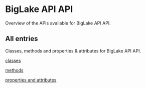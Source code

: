 [
This is a templated file. Adding content to this file may result in it being
reverted. Instead, if you want to place additional content, create an
"overview_content.md" file in `docs/` directory. The Sphinx tool will
pick up on the content and merge the content.
]: #

# BigLake API API

Overview of the APIs available for BigLake API API.

## All entries

Classes, methods and properties & attributes for
BigLake API API.

[classes](https://cloud.google.com/python/docs/reference/google-cloud-biglake/latest/summary_class.html)

[methods](https://cloud.google.com/python/docs/reference/google-cloud-biglake/latest/summary_method.html)

[properties and
attributes](https://cloud.google.com/python/docs/reference/google-cloud-biglake/latest/summary_property.html)
